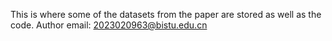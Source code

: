 This is where some of the datasets from the paper are stored as well as the code. Author email: 2023020963@bistu.edu.cn
